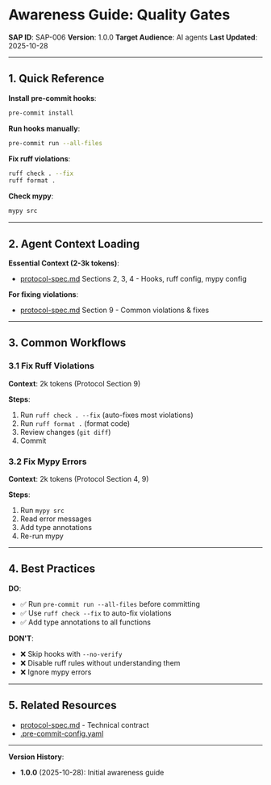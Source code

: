 # Awareness Guide: Quality Gates

**SAP ID**: SAP-006
**Version**: 1.0.0
**Target Audience**: AI agents
**Last Updated**: 2025-10-28

---

## 1. Quick Reference

**Install pre-commit hooks**:
```bash
pre-commit install
```

**Run hooks manually**:
```bash
pre-commit run --all-files
```

**Fix ruff violations**:
```bash
ruff check . --fix
ruff format .
```

**Check mypy**:
```bash
mypy src
```

---

## 2. Agent Context Loading

**Essential Context (2-3k tokens)**:
- [protocol-spec.md](protocol-spec.md) Sections 2, 3, 4 - Hooks, ruff config, mypy config

**For fixing violations**:
- [protocol-spec.md](protocol-spec.md) Section 9 - Common violations & fixes

---

## 3. Common Workflows

### 3.1 Fix Ruff Violations

**Context**: 2k tokens (Protocol Section 9)

**Steps**:
1. Run `ruff check . --fix` (auto-fixes most violations)
2. Run `ruff format .` (format code)
3. Review changes (`git diff`)
4. Commit

### 3.2 Fix Mypy Errors

**Context**: 2k tokens (Protocol Section 4, 9)

**Steps**:
1. Run `mypy src`
2. Read error messages
3. Add type annotations
4. Re-run mypy

---

## 4. Best Practices

**DO**:
- ✅ Run `pre-commit run --all-files` before committing
- ✅ Use `ruff check --fix` to auto-fix violations
- ✅ Add type annotations to all functions

**DON'T**:
- ❌ Skip hooks with `--no-verify`
- ❌ Disable ruff rules without understanding them
- ❌ Ignore mypy errors

---

## 5. Related Resources

- [protocol-spec.md](protocol-spec.md) - Technical contract
- [.pre-commit-config.yaml](/static-template/.pre-commit-config.yaml)

---

**Version History**:
- **1.0.0** (2025-10-28): Initial awareness guide
